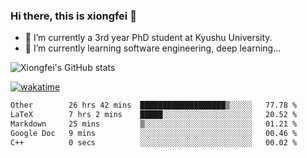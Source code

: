 ### Hi there, this is xiongfei 👋


- 🔭 I’m currently a 3rd year PhD student at Kyushu University.
- 🌱 I’m currently learning software engineering, deep learning...

<!--
**X1on9f31/X1on9f31** is a ✨ _special_ ✨ repository because its `README.md` (this file) appears on your GitHub profile.
Here are some ideas to get you started:
-->

![Xiongfei's GitHub stats](https://github-readme-stats.vercel.app/api?username=X1on9f31)


[![wakatime](https://wakatime.com/badge/user/9e8d5516-d162-43e7-9563-87295d455a71.svg)](https://wakatime.com/@9e8d5516-d162-43e7-9563-87295d455a71)

<!--START_SECTION:waka-->

```txt
Other        26 hrs 42 mins  ███████████████████▒░░░░░   77.78 %
LaTeX        7 hrs 2 mins    █████░░░░░░░░░░░░░░░░░░░░   20.52 %
Markdown     25 mins         ▒░░░░░░░░░░░░░░░░░░░░░░░░   01.21 %
Google Doc   9 mins          ░░░░░░░░░░░░░░░░░░░░░░░░░   00.46 %
C++          0 secs          ░░░░░░░░░░░░░░░░░░░░░░░░░   00.02 %
```

<!--END_SECTION:waka-->

